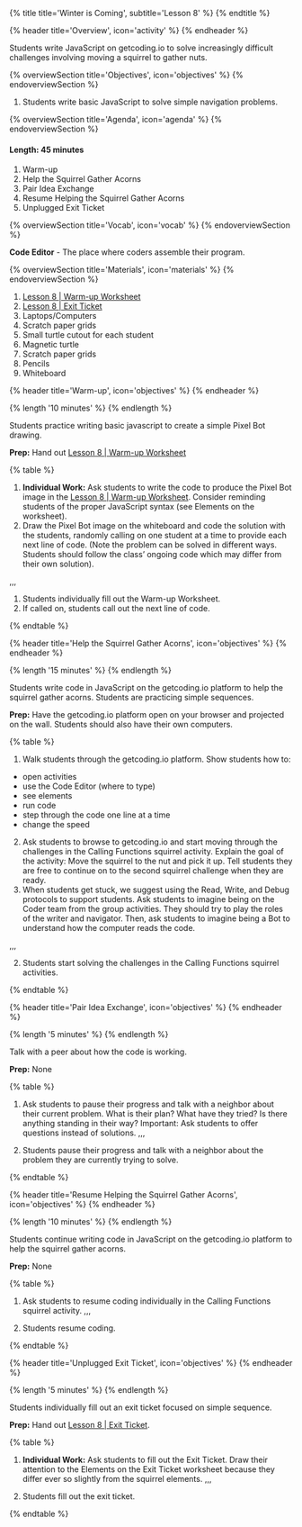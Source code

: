 {% title title='Winter is Coming', subtitle='Lesson 8' %}
{% endtitle %}

{% header title='Overview', icon='activity' %}
{% endheader %}

Students write JavaScript on getcoding.io to solve increasingly difficult challenges involving moving a squirrel to gather nuts.

{% overviewSection title='Objectives', icon='objectives' %}
{% endoverviewSection %}

1. Students write basic JavaScript to solve simple navigation problems.

{% overviewSection title='Agenda', icon='agenda' %}
{% endoverviewSection %}

#### Length: 45 minutes

1. Warm-up
2. Help the Squirrel Gather Acorns
3. Pair Idea Exchange
4. Resume Helping the Squirrel Gather Acorns
5. Unplugged Exit Ticket

{% overviewSection title='Vocab', icon='vocab' %}
{% endoverviewSection %}

**Code Editor** - The place where coders assemble their program.

{% overviewSection title='Materials', icon='materials' %}
{% endoverviewSection %}

1. [Lesson 8 | Warm-up Worksheet][warm-up]
2. [Lesson 8 | Exit Ticket][wrap-up]
3. Laptops/Computers
4. Scratch paper grids
5. Small turtle cutout for each student
6. Magnetic turtle
7. Scratch paper grids
8. Pencils
9. Whiteboard

{% header title='Warm-up', icon='objectives' %}
{% endheader %}

{% length '10 minutes' %}
{% endlength %}

Students practice writing basic javascript to create a simple Pixel Bot drawing.

**Prep:** Hand out [Lesson 8 | Warm-up Worksheet][warm-up]

{% table %}

1) **Individual Work:** Ask students to write the code to produce the Pixel Bot image in the [Lesson 8 | Warm-up Worksheet][warm-up]. Consider reminding students of the proper JavaScript syntax (see Elements on the worksheet).
2) Draw the Pixel Bot image on the whiteboard and code the solution with the students, randomly calling on one student at a time to provide each next line of code. (Note the problem can be solved in different ways. Students should follow the class’ ongoing code which may differ from their own solution).

,,,

1) Students individually fill out the Warm-up Worksheet.
2) If called on, students call out the next line of code.

{% endtable %}

{% header title='Help the Squirrel Gather Acorns', icon='objectives' %}
{% endheader %}

{% length '15 minutes' %}
{% endlength %}

Students write code in JavaScript on the getcoding.io platform to help the squirrel gather acorns. Students are practicing simple sequences.

**Prep:** Have the getcoding.io platform open on your browser and projected on the wall. Students should also have their own computers.

{% table %}

1) Walk students through the getcoding.io platform. Show students how to:
  - open activities
  - use the Code Editor (where to type)
  - see elements
  - run code
  - step through the code one line at a time
  - change the speed
2) Ask students to browse to getcoding.io and start moving through the challenges in the Calling Functions squirrel activity.  Explain the goal of the activity: Move the squirrel to the nut and pick it up. Tell students they are free to continue on to the second squirrel challenge when they are ready.
3) When students get stuck, we suggest using the Read, Write, and Debug protocols to support students. Ask students to imagine being on the Coder team from the group activities. They should try to play the roles of the writer and navigator. Then, ask students to imagine being a Bot to understand how the computer reads the code.

,,,

2) Students start solving the challenges in the Calling Functions squirrel activities.

{% endtable %}


{% header title='Pair Idea Exchange', icon='objectives' %}
{% endheader %}

{% length '5 minutes' %}
{% endlength %}

Talk with a peer about how the code is working.

**Prep:** None

{% table %}

1) Ask students to pause their progress and talk with a neighbor about their current problem. What is their plan? What have they tried? Is there anything standing in their way? Important: Ask students to offer questions instead of solutions.
,,,

1) Students pause their progress and talk with a neighbor about the problem they are currently trying to solve.

{% endtable %}

{% header title='Resume Helping the Squirrel Gather Acorns', icon='objectives' %}
{% endheader %}

{% length '10 minutes' %}
{% endlength %}

Students continue writing code in JavaScript on the getcoding.io platform to help the squirrel gather acorns.

**Prep:** None

{% table %}

1) Ask students to resume coding individually in the Calling Functions squirrel activity.
,,,

1) Students resume coding.

{% endtable %}


{% header title='Unplugged Exit Ticket', icon='objectives' %}
{% endheader %}

{% length '5 minutes' %}
{% endlength %}

Students individually fill out an exit ticket focused on simple sequence.

**Prep:** Hand out [Lesson 8 | Exit Ticket][wrap-up].

{% table %}

1) **Individual Work:** Ask students to fill out the Exit Ticket. Draw their attention to the Elements on the Exit Ticket worksheet because they differ ever so slightly from the squirrel elements.
,,,

1) Students fill out the exit ticket.

{% endtable %}

[warm-up]: ../worksheets/lesson8-warmup.pdf
[wrap-up]: ../worksheets/lesson8-wrapup.pdf
